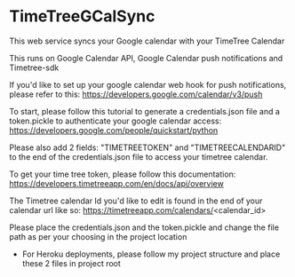 # TimeTreeGCalSync
This web service syncs your Google calendar with your TimeTree Calendar 

This runs on Google Calendar API, Google Calendar push notifications and Timetree-sdk

If you'd like to set up your google calendar web hook for push notifications, please refer to this:
https://developers.google.com/calendar/v3/push

To start, please follow this tutorial to generate a credentials.json file and a token.pickle to authenticate your google calendar access:
https://developers.google.com/people/quickstart/python

Please also add 2 fields: "TIMETREETOKEN" and "TIMETREECALENDARID" to the end of the credentials.json file to access your timetree calendar.

To get your time tree token, please follow this documentation:
https://developers.timetreeapp.com/en/docs/api/overview

The Timetree calendar Id you'd like to edit is found in the end of your calendar url like so: https://timetreeapp.com/calendars/<calendar_id>

Please place the credentials.json and the token.pickle and change the file path as per your choosing in the project location 
  - For Heroku deployments, please follow my project structure and place these 2 files in project root
